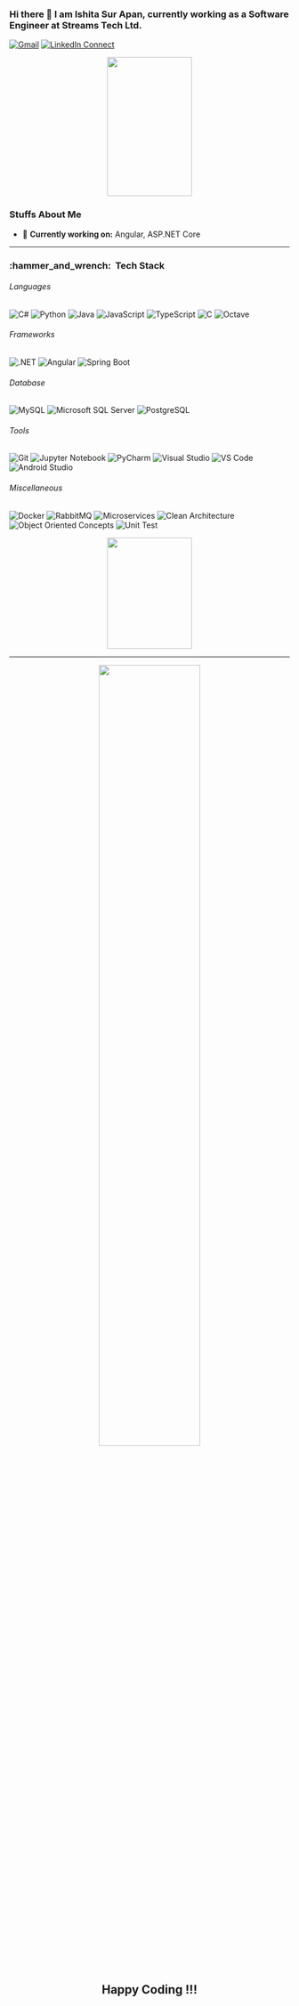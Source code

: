 ### Hi there 👋 I am Ishita Sur Apan, currently working as a Software Engineer at Streams Tech Ltd.

[![Gmail](https://img.shields.io/badge/Send%20Mail-EA4335?style=flat&logo=gmail&labelColor=white)](mailto:ishitasurapan@gmail.com)
[![LinkedIn Connect](https://img.shields.io/badge/Connect-0A66C2?style=flat&logo=linkedin)](https://www.linkedin.com/in/ishita-sur-apan-0b2246147/)

<!--
**IshitaApan/IshitaApan** is a ✨ _special_ ✨ repository because its `README.md` (this file) appears on your GitHub profile.
Here are some ideas to get you started:

- 🔭 I’m currently working on ...
- 🌱 I’m currently learning ...
- 👯 I’m looking to collaborate on ...
- 🤔 I’m looking for help with ...
- 💬 Ask me about ...
- 📫 How to reach me: ...
- 😄 Pronouns: ...
- ⚡ Fun fact: ...
-->

<p align="center">
  <img height=250 align="center" src="https://github-readme-stats.vercel.app/api?username=IshitaApan&count_private=true&show_icons=true&theme=gruvbox&show=reviews,prs_merged" width="55%"/>
</p>

### Stuffs About Me
- 🔭 <b>Currently working on:</b> Angular, ASP.NET Core

---

<h3> :hammer_and_wrench: &nbsp;Tech Stack</h3>

###### Languages

<p>
   <img alt="C#" src="https://img.shields.io/badge/C%23%20-512BD4.svg?&style=flat-square&logo=csharp&logoColor=white" />
   <img alt="Python" src="https://img.shields.io/badge/Python-3776AB.svg?&style=flat-square&logo=python&logoColor=white" />
   <img alt="Java" src="https://img.shields.io/badge/Java-000000?style=flat-square&logo=openjdk&logoColor=white" />
   <img alt="JavaScript" src="https://img.shields.io/badge/JavaScript-F7DF1E.svg?&style=flat-square&logo=javascript&logoColor=black" />
   <img alt="TypeScript" src="https://img.shields.io/badge/TypeScript-%233178C6?style=flat-square&logo=typescript&logoColor=white" />
   <img alt="C" src="https://img.shields.io/badge/C-A8B9CC.svg?&style=flat-square&logo=c&logoColor=white" />
   <img alt="Octave" src="https://img.shields.io/badge/Octave-0790C0.svg?&style=flat-square&logo=octave&logoColor=white" />
</p>

###### Frameworks

<p>
  <img alt=".NET" src="https://img.shields.io/badge/ASP.NET%20Core-512BD4?style=flat-square&logo=dotnet&logoColor=white" />
  <img alt="Angular" src="https://img.shields.io/badge/Angular-%0F0F11?style=flat-square&logo=angular&logoColor=white" />
  <img alt ="Spring Boot" src = "https://img.shields.io/badge/Spring%20Boot-6DB33F?style=flat-square&logo=springboot&logoColor=white" />
</p>

###### Database
<p>
  <img alt ="MySQL" src="https://img.shields.io/badge/MySQL-4479A1?style=flat-square&logo=mysql&logoColor=white" />
  <img alt ="Microsoft SQL Server" src = "https://img.shields.io/badge/Microsoft%20SQL%20Server-CC2927?style=flat-square&logo=microsoftsqlserver&logoColor=white" />
  <img alt ="PostgreSQL" src="https://img.shields.io/badge/PostgreSQL-4169E1?style=flat-square&logo=postgresql&logoColor=white" />
</p>


###### Tools

<p>
  <img alt = "Git" src = "https://img.shields.io/badge/Git-F05032?style=flat-square&logo=git&logoColor=white" />
  <img alt = "Jupyter Notebook" src = "https://img.shields.io/badge/Jupyter%20Notebook-F37626?style=flat-square&logo=jupyter&logoColor=white" />
  <img alt="PyCharm" src="https://img.shields.io/badge/PyCharm-000000.svg?&style=flat-square&logo=PyCharm&logoColor=white" />
  <img alt="Visual Studio" src = "https://img.shields.io/badge/Visual%20Studio-5C2D91?style=flat-square&logo=visualstudio&logoColor=white" />
  <img alt="VS Code" src="https://img.shields.io/badge/VS%20Code-007ACC?style=flat-square&logo=visualstudiocode&logoColor=white" />
  <img alt="Android Studio" src="https://img.shields.io/badge/Android%20Studio-3D1184.svg?&style=flat-square&logo=Android-studio&logoColor=white" />
</p>

###### Miscellaneous

<p>
  <img alt = "Docker" src = "https://img.shields.io/badge/Docker-2496ED?style=flat-square&logo=docker&logoColor=white" />
  <img alt = "RabbitMQ" src = "https://img.shields.io/badge/RabbitMQ-FF6600?style=flat-square&logo=rabbitmq&logoColor=white" />
  <img alt = "Microservices" src = "https://img.shields.io/badge/Microservices-CC2927?style=flat-square&logo=microservices&logoColor=white" />
  <img alt="Clean Architecture" src = "https://img.shields.io/badge/Clean%20Architecture-2496ED?style=flat-square&logo=cleanarchitecture&logoColor=white" />
  <img alt="Object Oriented Concepts" src = "https://img.shields.io/badge/Object%20Oriented%20Concepts-FF6600?style=flat-square&logo=cleanarchitecture&logoColor=white" />
  <img alt="Unit Test" src = "https://img.shields.io/badge/Unit%20Test-5C2D91?style=flat-square&logo=visualstudio&logoColor=white" />
</p>


<p align="center">
  <img height=200 align="center" src= "https://github-readme-stats.vercel.app/api/top-langs?username=IshitaApan&layout=compact&langs_count=8&theme=gruvbox" width="55%"/>
</p>

---

<p align="center">
   <img align="center" src="https://github-readme-streak-stats.herokuapp.com/?user=IshitaApan&hide_border=false&theme=gruvbox" width="60%" />
</p>

<h2 align="center"><b>Happy Coding !!!</b></h2>
